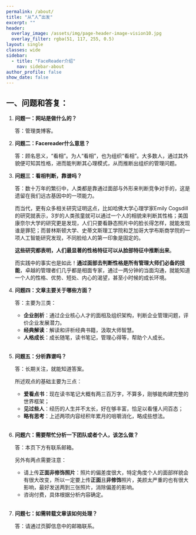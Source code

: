 ```yaml
---
permalink: /about/
title: "从“人”出发"
excerpt: ""
header:
  overlay_image: /assets/img/page-header-image-vision10.jpg
  overlay_filter: rgba(51, 117, 255, 0.5)
layout: single
classes: wide
sidebar:
  - title: "FaceReader介绍"
    nav: sidebar-about
author_profile: false
show_date: false
---
```


## 一、问题和答复：

1. **问题一：网站是做什么的？**

   答：管理类博客。

2. **问题二：Facereader什么意思？**

   答：顾名思义，“看相”。为人“看相”，也为组织“看相”。大多数人，通过其外貌便可知其性格，进而能判断其心理模式，从而推断出组织的管理问题。

3. **问题三：看相判断，靠谱吗？**

   答：数十万年的繁衍中，人类都是靠通过面部与外形来判断竞争对手的，这是遗留在我们远古基因中的一项能力。

   而当代，更有众多相关研究证明这点，比如哈佛大学心理学家Emily Cogsdill的研究就表示，3岁的人类孩童就可以通过一个人的相貌来判断其性格；美国康奈尔大学的研究更是发现，人们只要看静态照片中的脸长得怎样，就能发现谁是罪犯；而普林斯顿大学、史蒂文斯理工学院和芝加哥大学布斯商学院的一项人工智能研究发现，不同脸给人的第一印象是固定的。

   **这些研究都表明，人们最显著的性格特征可以从脸部特征中推断出来**。

   而实践中的事实也是如此！**通过面部去判断性格是所有管理大师们必备的技能**，卓越的管理者们几乎都是相面专家，通过一两分钟的当面沟通，就能知道一个人的性格、优势、短处、内心的渴望，甚至小时候的成长环境。

4. **问题四：文章主要关于哪些方面？**

   答：主要为三类：

   - **企业剖析**：通过企业核心人才的面相及组织架构，判断企业管理问题，评价企业发展潜力。
   - **经典解读**：解读和评析经典书籍，汲取大师智慧。
   - **人格成长**：成长随笔，读书笔记，管理心得等，帮助个人成长。

   <br/>

5. **问题五：分析靠谱吗？**

   答：长期关注，就能知道答案。

   所述观点的基础主要为三点：

   - **爱看点书**：现在读书笔记大概有两三百万字，不算多，刚够能构建完整的世界框架；
   - **见过些人**：经历的人生并不太长，好在够丰富，恰足以看懂人间百态；
   - **略有思考**：上述两项内容经积年累月的咀嚼消化，略成些想法。

   <br/>

6. **问题六：需要帮忙分析一下团队或者个人，该怎么做？**

   答：本页下方有联系邮箱。

   另外有两点需要注意：

   - 请上传**正面非修饰照片**：照片的偏差度很大，特定角度个人的面部样貌会有很大改变，所以一定要上传**正面**且**非修饰**照片，美颜太严重的也有很大影响，最好发送两到三张照片，消除偏差的影响。
   - 咨询付费，具体根据分析内容确定。
   
   <br/>
   
7. **问题七：如需转载文章该如何处理？**

   答：请通过页脚信息中的邮箱联系。